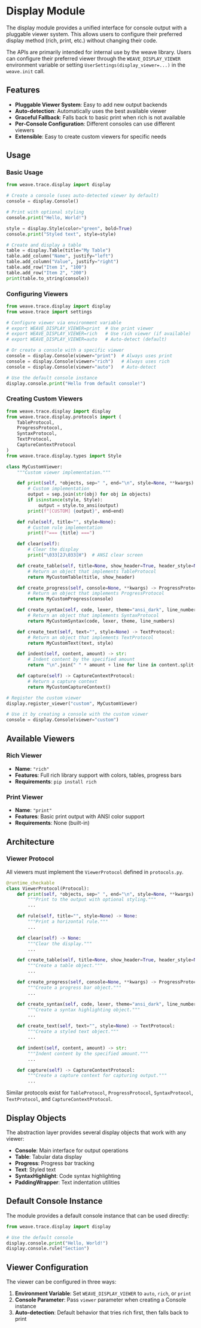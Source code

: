 # Display Module

The display module provides a unified interface for console output with a pluggable viewer system. This allows users to configure their preferred display method (rich, print, etc.) without changing their code.

The APIs are primarily intended for internal use by the weave library. Users can configure their preferred viewer through the `WEAVE_DISPLAY_VIEWER` environment variable or setting `UserSettings(display_viewer=...)` in the `weave.init` call.

## Features

- **Pluggable Viewer System**: Easy to add new output backends
- **Auto-detection**: Automatically uses the best available viewer
- **Graceful Fallback**: Falls back to basic print when rich is not available
- **Per-Console Configuration**: Different consoles can use different viewers
- **Extensible**: Easy to create custom viewers for specific needs

## Usage

### Basic Usage

```python
from weave.trace.display import display

# Create a console (uses auto-detected viewer by default)
console = display.Console()

# Print with optional styling
console.print("Hello, World!")

style = display.Style(color="green", bold=True)
console.print("Styled text", style=style)

# Create and display a table
table = display.Table(title="My Table")
table.add_column("Name", justify="left")
table.add_column("Value", justify="right")
table.add_row("Item 1", "100")
table.add_row("Item 2", "200")
print(table.to_string(console))
```

### Configuring Viewers

```python
from weave.trace.display import display
from weave.trace import settings

# Configure viewer via environment variable
# export WEAVE_DISPLAY_VIEWER=print  # Use print viewer
# export WEAVE_DISPLAY_VIEWER=rich   # Use rich viewer (if available)
# export WEAVE_DISPLAY_VIEWER=auto   # Auto-detect (default)

# Or create a console with a specific viewer
console = display.Console(viewer="print")  # Always uses print
console = display.Console(viewer="rich")   # Always uses rich
console = display.Console(viewer="auto")   # Auto-detect

# Use the default console instance
display.console.print("Hello from default console!")
```

### Creating Custom Viewers

```python
from weave.trace.display import display
from weave.trace.display.protocols import (
    TableProtocol,
    ProgressProtocol,
    SyntaxProtocol,
    TextProtocol,
    CaptureContextProtocol
)
from weave.trace.display.types import Style

class MyCustomViewer:
    """Custom viewer implementation."""

    def print(self, *objects, sep=" ", end="\n", style=None, **kwargs):
        # Custom implementation
        output = sep.join(str(obj) for obj in objects)
        if isinstance(style, Style):
            output = style.to_ansi(output)
        print(f"[CUSTOM] {output}", end=end)

    def rule(self, title="", style=None):
        # Custom rule implementation
        print(f"=== {title} ===")

    def clear(self):
        # Clear the display
        print("\033[2J\033[H")  # ANSI clear screen

    def create_table(self, title=None, show_header=True, header_style=None, **kwargs) -> TableProtocol:
        # Return an object that implements TableProtocol
        return MyCustomTable(title, show_header)

    def create_progress(self, console=None, **kwargs) -> ProgressProtocol:
        # Return an object that implements ProgressProtocol
        return MyCustomProgress(console)

    def create_syntax(self, code, lexer, theme="ansi_dark", line_numbers=False) -> SyntaxProtocol:
        # Return an object that implements SyntaxProtocol
        return MyCustomSyntax(code, lexer, theme, line_numbers)

    def create_text(self, text="", style=None) -> TextProtocol:
        # Return an object that implements TextProtocol
        return MyCustomText(text, style)

    def indent(self, content, amount) -> str:
        # Indent content by the specified amount
        return "\n".join(" " * amount + line for line in content.split("\n"))

    def capture(self) -> CaptureContextProtocol:
        # Return a capture context
        return MyCustomCaptureContext()

# Register the custom viewer
display.register_viewer("custom", MyCustomViewer)

# Use it by creating a console with the custom viewer
console = display.Console(viewer="custom")
```

## Available Viewers

### Rich Viewer

- **Name**: `"rich"`
- **Features**: Full rich library support with colors, tables, progress bars
- **Requirements**: `pip install rich`

### Print Viewer

- **Name**: `"print"`
- **Features**: Basic print output with ANSI color support
- **Requirements**: None (built-in)

## Architecture

### Viewer Protocol

All viewers must implement the `ViewerProtocol` defined in `protocols.py`.

```python
@runtime_checkable
class ViewerProtocol(Protocol):
    def print(self, *objects, sep=" ", end="\n", style=None, **kwargs) -> None:
        """Print to the output with optional styling."""
        ...

    def rule(self, title="", style=None) -> None:
        """Print a horizontal rule."""
        ...

    def clear(self) -> None:
        """Clear the display."""
        ...

    def create_table(self, title=None, show_header=True, header_style=None, **kwargs) -> TableProtocol:
        """Create a table object."""
        ...

    def create_progress(self, console=None, **kwargs) -> ProgressProtocol:
        """Create a progress bar object."""
        ...

    def create_syntax(self, code, lexer, theme="ansi_dark", line_numbers=False) -> SyntaxProtocol:
        """Create a syntax highlighting object."""
        ...

    def create_text(self, text="", style=None) -> TextProtocol:
        """Create a styled text object."""
        ...

    def indent(self, content, amount) -> str:
        """Indent content by the specified amount."""
        ...

    def capture(self) -> CaptureContextProtocol:
        """Create a capture context for capturing output."""
        ...
```

Similar protocols exist for `TableProtocol`, `ProgressProtocol`, `SyntaxProtocol`, `TextProtocol`, and `CaptureContextProtocol`.

## Display Objects

The abstraction layer provides several display objects that work with any viewer:

- **Console**: Main interface for output operations
- **Table**: Tabular data display
- **Progress**: Progress bar tracking
- **Text**: Styled text
- **SyntaxHighlight**: Code syntax highlighting
- **PaddingWrapper**: Text indentation utilities

## Default Console Instance

The module provides a default console instance that can be used directly:

```python
from weave.trace.display import display

# Use the default console
display.console.print("Hello, World!")
display.console.rule("Section")
```

## Viewer Configuration

The viewer can be configured in three ways:

1. **Environment Variable**: Set `WEAVE_DISPLAY_VIEWER` to `auto`, `rich`, or `print`
2. **Console Parameter**: Pass `viewer` parameter when creating a Console instance
3. **Auto-detection**: Default behavior that tries rich first, then falls back to print
